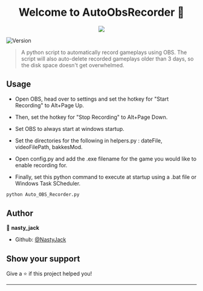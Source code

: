 <h1 align="center">Welcome to AutoObsRecorder 👋</h1>

<p align="center">
  <img src="https://github.com/NastyJack/AutoObsRecorder/assets/44137857/da0eb4c4-4b1a-4058-bdaa-edea40b7796c" />
</p>

<p>
  <img alt="Version" src="https://img.shields.io/badge/version-1.0.0-blue.svg?cacheSeconds=2592000" />
</p>



> A python script to automatically record gameplays using OBS. The script will also auto-delete recorded gameplays older than 3 days, so the disk space doesn't get overwhelmed.

## Usage

* Open OBS, head over to settings and set the hotkey for "Start Recording" to Alt+Page Up.

* Then, set the hotkey for "Stop Recording" to Alt+Page Down.

* Set OBS to always start at windows startup.

* Set the directories for the following in helpers.py : dateFile, videoFilePath, bakkesMod.

* Open config.py and add the .exe filename for the game you would like to enable recording for.

* Finally, set this python command to execute at startup using a .bat file or Windows Task SCheduler.


```sh
python Auto_OBS_Recorder.py
```

## Author

👤 **nasty_jack**

* Github: [@NastyJack](https://github.com/NastyJack)

## Show your support

Give a ⭐️ if this project helped you!

***
